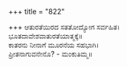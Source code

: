 +++
title = "822"

+++
ಆತುರತೆಯಿರದ ಸತತೋದ್ಯೋಗ ಸರ್ವಹಿತ।  
ಭೂತದಾವೇಶವಾತುರತೆಯಾತ್ಮಕ್ಕೆ॥  
ಕಾತರನು ನೀನಾಗೆ ಮೂರನೆಯ ಸಹಭಾಗಿ।  
ಪ್ರೀತನಾಗುವನೇನೊ? - ಮಂಕುತಿಮ್ಮ॥  
